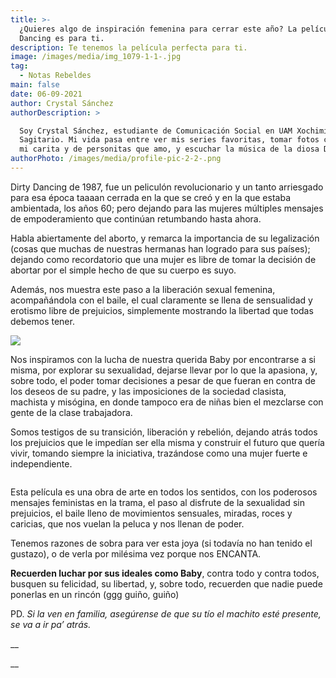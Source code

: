 ```yaml
---
title: >-
  ¿Quieres algo de inspiración femenina para cerrar este año? La película Dirty
  Dancing es para ti.
description: Te tenemos la película perfecta para ti.
image: /images/media/img_1079-1-1-.jpg
tag:
  - Notas Rebeldes
main: false
date: 06-09-2021
author: Crystal Sánchez
authorDescription: >

  Soy Crystal Sánchez, estudiante de Comunicación Social en UAM Xochimilco.
  Sagitario. Mi vida pasa entre ver mis series favoritas, tomar fotos chidas de
  mi carita y de personitas que amo, y escuchar la música de la diosa Dua Lipa.
authorPhoto: /images/media/profile-pic-2-2-.png
---
```

Dirty Dancing de 1987, fue un peliculón revolucionario y un tanto arriesgado para esa época taaaan cerrada en la que se creó y en la que estaba ambientada, los años 60; pero dejando para las mujeres múltiples mensajes de empoderamiento que continúan retumbando hasta ahora.



Habla abiertamente del aborto, y remarca la importancia de su legalización (cosas que muchas de nuestras hermanas han logrado para sus países); dejando como recordatorio que una mujer es libre de tomar la decisión de abortar por el simple hecho de que su cuerpo es suyo. 



Además, nos muestra este paso a la liberación sexual femenina, acompañándola con el baile, el cual claramente se llena de sensualidad y erotismo libre de prejuicios, simplemente mostrando la libertad que todas debemos tener.





![](/images/media/img_1078-2-1-.jpg)



Nos inspiramos con la lucha de nuestra querida Baby por encontrarse a si misma, por explorar su sexualidad, dejarse llevar por lo que la apasiona, y, sobre todo, el poder tomar decisiones a pesar de que fueran en contra de los deseos de su padre, y las imposiciones de la sociedad clasista, machista y misógina, en donde tampoco era de niñas bien el mezclarse con gente de la clase trabajadora. 



Somos testigos de su transición, liberación y rebelión, dejando atrás todos los prejuicios que le impedían ser ella misma y construir el futuro que quería vivir, tomando siempre la iniciativa, trazándose como una mujer fuerte e independiente. 



![]()





Esta película es una obra de arte en todos los sentidos, con los poderosos mensajes feministas en la trama, el paso al disfrute de la sexualidad sin prejuicios, el baile lleno de movimientos sensuales, miradas, roces y caricias, que nos vuelan la peluca y nos llenan de poder. 



Tenemos razones de sobra para ver esta joya (si todavía no han tenido el gustazo), o de verla por milésima vez porque nos ENCANTA. 



**Recuerden luchar por sus ideales como Baby**, contra todo y contra todos, busquen su felicidad, su libertad, y, sobre todo, recuerden que nadie puede ponerlas en un rincón (ggg guiño, guiño)



PD. _Si la ven en familia, asegúrense de que su tío el machito esté presente, se va a ir pa’ atrás._ 


__

__
